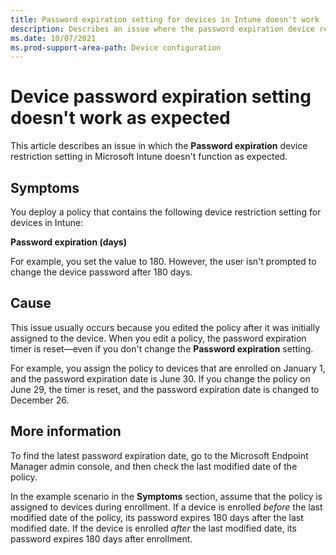 ```yaml
---
title: Password expiration setting for devices in Intune doesn't work
description: Describes an issue where the password expiration device restriction setting doesn't function as expected on devices that are enrolled in Microsoft Intune.
ms.date: 10/07/2021
ms.prod-support-area-path: Device configuration
---
```

# Device password expiration setting doesn't work as expected

This article describes an issue in which the **Password expiration** device restriction setting in Microsoft Intune doesn't function as expected.

## Symptoms

You deploy a policy that contains the following device restriction setting for devices in Intune:

**Password expiration (days)**

For example, you set the value to 180. However, the user isn't prompted to change the device password after 180 days.

## Cause

This issue usually occurs because you edited the policy after it was initially assigned to the device. When you edit a policy, the password expiration timer is reset&mdash;even if you don't change the **Password expiration** setting.

For example, you assign the policy to devices that are enrolled on January 1, and the password expiration date is June 30. If you change the policy on June 29, the timer is reset, and the password expiration date is changed to December 26.

## More information

To find the latest password expiration date, go to the Microsoft Endpoint Manager admin console, and then check the last modified date of the policy.

In the example scenario in the **Symptoms** section, assume that the policy is assigned to devices during enrollment. If a device is enrolled *before* the last modified date of the policy, its password expires 180 days after the last modified date. If the device is enrolled *after* the last modified date, its password expires 180 days after enrollment.
